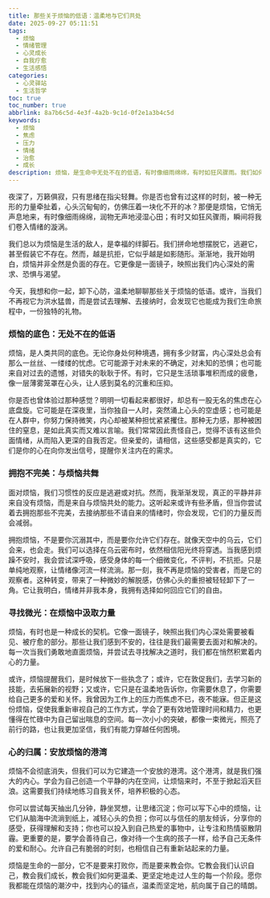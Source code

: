 ```yaml
---
title: 那些关于烦恼的低语：温柔地与它们共处
date: 2025-09-27 05:11:51
tags:
  - 烦恼
  - 情绪管理
  - 心灵成长
  - 自我疗愈
  - 生活感悟
categories:
  - 心灵驿站
  - 生活哲学
toc: true
toc_number: true
abbrlink: 8a7b6c5d-4e3f-4a2b-9c1d-0f2e1a3b4c5d
keywords:
  - 烦恼
  - 焦虑
  - 压力
  - 情绪
  - 治愈
  - 成长
description: 烦恼，是生命中无处不在的低语，有时像细雨绵绵，有时如狂风骤雨。我们如何才能温柔地与这些不请自来的情绪共处，甚至从中汲取成长的力量？这篇文章将带你走进内心深处，探索烦恼的本质，学会接纳、理解，并最终找到安放它们的心灵港湾。
---
```


夜深了，万籁俱寂，只有思绪在指尖轻舞。你是否也曾有过这样的时刻，被一种无形的力量牵扯着，心头沉甸甸的，仿佛压着一块化不开的冰？那便是烦恼，它悄无声息地来，有时像细雨绵绵，润物无声地浸湿心田；有时又如狂风骤雨，瞬间将我们卷入情绪的漩涡。

我们总以为烦恼是生活的敌人，是幸福的绊脚石。我们拼命地想摆脱它，逃避它，甚至假装它不存在。然而，越是抗拒，它似乎越是如影随形。渐渐地，我开始明白，烦恼并非全然是负面的存在。它更像是一面镜子，映照出我们内心深处的需求、恐惧与渴望。

今天，我想和你一起，卸下心防，温柔地聊聊那些关于烦恼的低语。或许，当我们不再视它为洪水猛兽，而是尝试去理解、去接纳时，会发现它也能成为我们生命旅程中，一份独特的礼物。

### 烦恼的底色：无处不在的低语

烦恼，是人类共同的底色。无论你身处何种境遇，拥有多少财富，内心深处总会有那么一丝丝、一缕缕的忧虑。它可能源于对未来的不确定，对未知的恐惧；也可能来自对过去的遗憾，对错失的耿耿于怀。有时，它只是生活琐事堆积而成的疲惫，像一层薄雾笼罩在心头，让人感到莫名的沉重和压抑。

你是否也曾体验过那种感觉？明明一切看起来都很好，却总有一股无名的焦虑在心底盘旋。它可能是在深夜里，当你独自一人时，突然涌上心头的空虚感；也可能是在人群中，你努力保持微笑，内心却被某种担忧紧紧攫住。那种无力感，那种被困住的窒息，是如此真实而又难以言喻。我们常常因此责怪自己，觉得不该有这些负面情绪，从而陷入更深的自我否定。但亲爱的，请相信，这些感受都是真实的，它们是你的心在向你发出信号，提醒你关注内在的需求。

### 拥抱不完美：与烦恼共舞

面对烦恼，我们习惯性的反应是逃避或对抗。然而，我渐渐发现，真正的平静并非来自没有烦恼，而是来自与烦恼共处的能力。这听起来或许有些矛盾，但当你尝试着去拥抱那些不完美，去接纳那些不请自来的情绪时，你会发现，它们的力量反而会减弱。

拥抱烦恼，不是要你沉溺其中，而是要你允许它们存在。就像天空中的乌云，它们会来，也会走。我们可以选择在乌云密布时，依然相信阳光终将穿透。当我感到烦躁不安时，我会尝试深呼吸，感受身体的每一个细微变化，不评判，不抗拒。只是单纯地观察，让情绪像河流一样流淌。那一刻，我不再是烦恼的受害者，而是它的观察者。这种转变，带来了一种微妙的解脱感，仿佛心头的重担被轻轻卸下了一角。它让我明白，情绪并非我本身，我拥有选择如何回应它们的自由。

### 寻找微光：在烦恼中汲取力量

烦恼，有时也是一种成长的契机。它像一面镜子，映照出我们内心深处需要被看见、被疗愈的部分。那些让我们感到不安的，往往是我们最需要去面对和解决的。每一次当我们勇敢地直面烦恼，并尝试去寻找解决之道时，我们都在悄然积累着内心的力量。

或许，烦恼提醒我们，是时候放下一些执念了；或许，它在敦促我们，去学习新的技能，去拓展新的视野；又或许，它只是在温柔地告诉你，你需要休息了，你需要给自己更多的爱和关怀。我曾因为工作上的压力而焦虑不已，夜不能寐。但正是这份烦恼，促使我重新审视自己的工作方式，学会了更有效地管理时间和精力，也更懂得在忙碌中为自己留出喘息的空间。每一次小小的突破，都像一束微光，照亮了前行的路，也让我更加坚信，我们有能力穿越任何困境。

### 心的归属：安放烦恼的港湾

烦恼不会彻底消失，但我们可以为它建造一个安放的港湾。这个港湾，就是我们强大的内心。学会为自己创造一个平静的内在空间，让烦恼来时，不至于掀起滔天巨浪。这需要我们持续地练习自我关怀，培养积极的心态。

你可以尝试每天抽出几分钟，静坐冥想，让思绪沉淀；你可以写下心中的烦恼，让它们从脑海中流淌到纸上，减轻心头的负担；你可以与信任的朋友倾诉，分享你的感受，获得理解和支持；你也可以投入到自己热爱的事物中，让专注和热情驱散阴霾。更重要的是，要学会善待自己，像对待一个生病的孩子一样，给予自己无条件的爱和耐心。允许自己有脆弱的时刻，也相信自己有重新站起来的力量。

烦恼是生命的一部分，它不是要来打败你，而是要来教会你。它教会我们认识自己，教会我们成长，教会我们如何更温柔、更坚定地走过人生的每一个阶段。愿你我都能在烦恼的潮汐中，找到内心的锚点，温柔而坚定地，航向属于自己的晴朗。